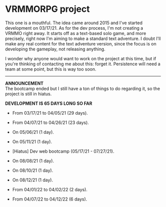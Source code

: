 # VRMMORPG project

This one is a mouthful. The idea came around 2015 and I've started development on 03/17/21. As for the dev process, I'm not creating a VRMMO right away. It starts off as a text-based solo game, and more precisely, right now I'm aiming to make a standard text adventure. I doubt I'll make any real content for the text adventure version, since the focus is on developing the gameplay, not releasing anything.

I wonder why anyone would want to work on the project at this time, but if you're thinking of contacting me about this: forget it. Persistence will need a team at some point, but this is way too soon.

---

**ANNOUNCEMENT**  
The bootcamp ended but I still have a ton of things to do regarding it, so the project is still in hiatus.

**DEVELOPMENT IS 65 DAYS LONG SO FAR**  
- From 03/17/21 to 04/05/21 (29 days).
- From 04/07/21 to 04/26/21 (23 days).
- On 05/06/21 (1 day).
- On 05/11/21 (1 day).

- [Hiatus] Dev web bootcamp (05/17/21 - 07/27/21).

- On 08/08/21 (1 day).
- On 08/10/21 (1 day).
- On 08/12/21 (1 day).
- From 04/01/22 to 04/02/22 (2 days).
- From 04/07/22 to 04/12/22 (6 days).

